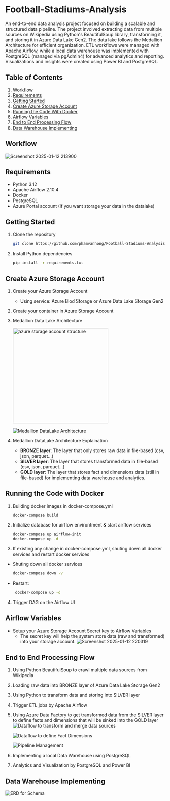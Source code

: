 # Football-Stadiums-Analysis
An end-to-end data analysis project focused on building a scalable and structured data pipeline. The project involved extracting data from multiple sources on Wikipedia using Python's BeautifulSoup library, transforming it, and storing it in Azure Data Lake Gen2. The data lake follows the Medallion Architecture for efficient organization. ETL workflows were managed with Apache Airflow, while a local data warehouse was implemented with PostgreSQL (managed via pgAdmin4) for advanced analytics and reporting. Visualizations and insights were created using Power BI and PostgreSQL.

## Table of Contents
1. [Workflow](#workflow)
2. [Requirements](#requirements)
3. [Getting Started](#getting-started)
4. [Create Azure Storage Account](#create-azure-storage-account)
5. [Running the Code With Docker](#running-the-code-with-docker)
6. [Airflow Variables](#airflow-variables)
7. [End to End Processing Flow](#end-to-end-processing-flow)
8. [Data Warehouse Implementing](#data-warehouse-implementing)

## Workflow
![Screenshot 2025-01-12 213900](https://github.com/user-attachments/assets/5570cf8c-74e8-410c-ac0f-a4b75d0b47bd)

## Requirements
- Python 3.12
- Apache Airflow 2.10.4
- Docker
- PostgreSQL
- Azure Portal account (If you want storage your data in the datalake)

## Getting Started
1. Clone the repository
   ```bash
   git clone https://github.com/phamvanhong/Football-Stadiums-Analysis.git
2. Install Python dependencies
   ```bash
   pip install -r requirements.txt
## Create Azure Storage Account
1. Create your Azure Storage Account
   - Using service: Azure Blod Storage or Azure Data Lake Storage Gen2
2. Create your container in Azure Storage Account
3. Medallion Data Lake Architecture

    <img src="https://github.com/user-attachments/assets/adc57f2f-fed6-42df-9e0f-e074c9c868e3" alt="azure storage account structure" width="300">

    ![Medallion DataLake Architecture](https://github.com/user-attachments/assets/0dd1d84a-e793-48a8-ac86-0946aa0ab344)
4. Medallion DataLake Architecture Explaination
   - **BRONZE layer**: The layer that only stores raw data in file-based (csv, json, parquet...)
   - **SILVER layer**: The layer that stores transformed data in file-based (csv, json, parquet...)
   - **GOLD layer**: The layer that stores fact and dimensions data (still in file-based) for implementing data warehouse and analytics.
## Running the Code with Docker
1. Building docker images in docker-compose.yml
   ```bash
   docker-compose build
2. Initialize database for airflow environtment & start airflow services
   ```bash
   docker-compose up airflow-init
   docker-compose up -d
3. If existing any change in docker-compose.yml, shuting down all docker services and restart docker services
- Shuting down all docker services
   ```bash
   docker-compose down -v
- Restart:
  ```bash
   docker-compose up -d
4. Trigger DAG on the Airflow UI
## Airflow Variables
- Setup your Azure Storage Account Secret key to Airflow Variables
   - The secret key will help the system store data (raw and transformed) into your storage account.
     ![Screenshot 2025-01-12 220319](https://github.com/user-attachments/assets/1b0c8761-fc07-4942-ade6-bc2efd227264)
## End to End Processing Flow
1. Using Python BeautifulSoup to crawl multiple data sources from Wikipedia
2. Loading raw data into BRONZE layer of Azure Data Lake Storage Gen2
3. Using Python to transform data and storing into SILVER layer
4. Trigger ETL jobs by Apache Airflow
5. Using Azure Data Factory to get transformed data from the SILVER layer to define facts and dimensions that will be sinked into the GOLD layer
   ![Dataflow to transform and merge data sources](https://github.com/user-attachments/assets/44f8a019-1569-4758-85a8-7be11b8be40a)
   
   ![Dataflow to define Fact Dimensions](https://github.com/user-attachments/assets/680d0c55-0c7d-451b-a849-fd564401f76d)

   ![Pipeline Management](https://github.com/user-attachments/assets/0fce9e03-44d0-404b-a00b-89ec68380018)

7. Implementing a local Data Warehouse using PostgreSQL
8. Analytics and Visualization by PostgreSQL and Power BI
## Data Warehouse Implementing
![ERD for Schema](https://github.com/user-attachments/assets/a049c3df-c0ce-4086-8e45-4c4ede27cfe0)
